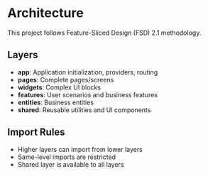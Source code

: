 # Architecture

This project follows Feature-Sliced Design (FSD) 2.1 methodology.

## Layers

- **app**: Application initialization, providers, routing
- **pages**: Complete pages/screens
- **widgets**: Complex UI blocks
- **features**: User scenarios and business features
- **entities**: Business entities
- **shared**: Reusable utilities and UI components

## Import Rules

- Higher layers can import from lower layers
- Same-level imports are restricted
- Shared layer is available to all layers
